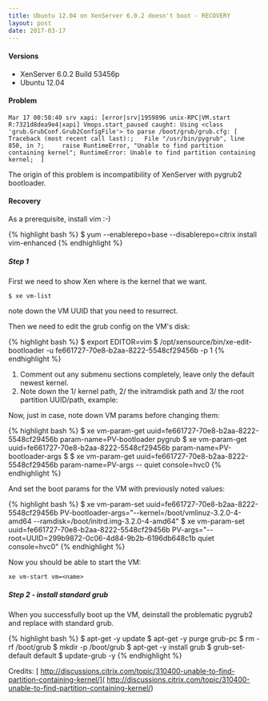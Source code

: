 ```yaml
---
title: Ubuntu 12.04 on XenServer 6.0.2 doesn't boot - RECOVERY
layout: post
date: 2017-03-17
---
```


#### Versions

* XenServer 6.0.2 Build 53456p
* Ubuntu 12.04

#### Problem

```
Mar 17 00:58:40 srv xapi: [error|srv|1959896 unix-RPC|VM.start R:7321d8dea9e4|xapi] Vmops.start_paused caught: Using <class 'grub.GrubConf.Grub2ConfigFile'> to parse /boot/grub/grub.cfg: [ Traceback (most recent call last):;   File "/usr/bin/pygrub", line 850, in ?;     raise RuntimeError, "Unable to find partition containing kernel"; RuntimeError: Unable to find partition containing kernel;  ]
```

The origin of this problem is incompatibility of XenServer with pygrub2 bootloader.

#### Recovery

As a prerequisite, install vim :-)

{% highlight bash %}
$ yum --enablerepo=base --disablerepo=citrix install vim-enhanced
{% endhighlight %}

##### Step 1

First we need to show Xen where is the kernel that we want.

```
$ xe vm-list
```

note down the VM UUID that you need to resurrect.

Then we need to edit the grub config on the VM's disk:

{% highlight bash %}
$ export EDITOR=vim
$ /opt/xensource/bin/xe-edit-bootloader -u fe661727-70e8-b2aa-8222-5548cf29456b -p 1
{% endhighlight %}

1. Comment out any submenu sections completely, leave only the default newest kernel.
2. Note down the 1/ kernel path, 2/ the initramdisk path and 3/ the root partition UUID/path, example:


Now, just in case, note down VM params before changing them:

{% highlight bash %}
$ xe vm-param-get  uuid=fe661727-70e8-b2aa-8222-5548cf29456b param-name=PV-bootloader
pygrub
$ xe vm-param-get  uuid=fe661727-70e8-b2aa-8222-5548cf29456b param-name=PV-bootloader-args
$
$ xe vm-param-get  uuid=fe661727-70e8-b2aa-8222-5548cf29456b param-name=PV-args
-- quiet console=hvc0
{% endhighlight %}

And set the boot params for the VM with previously noted values:

{% highlight bash %}
$ xe vm-param-set  uuid=fe661727-70e8-b2aa-8222-5548cf29456b PV-bootloader-args="--kernel=/boot/vmlinuz-3.2.0-4-amd64 --ramdisk=/boot/initrd.img-3.2.0-4-amd64"
$ xe vm-param-set  uuid=fe661727-70e8-b2aa-8222-5548cf29456b PV-args="-- root=UUID=299b9872-0c06-4d84-9b2b-6196db648c1b quiet console=hvc0"
{% endhighlight %}

Now you should be able to start the VM:
```
xe vm-start vm=<name>
```

##### Step 2 - install standard grub

When you successfully boot up the VM, deinstall the problematic pygrub2 and replace with standard grub.

{% highlight bash %}
$ apt-get -y update
$ apt-get -y purge grub-pc
$ rm -rf /boot/grub
$ mkdir -p /boot/grub
$ apt-get -y install grub
$ grub-set-default default
$ update-grub -y
{% endhighlight %}

Credits: [ http://discussions.citrix.com/topic/310400-unable-to-find-partition-containing-kernel/]( http://discussions.citrix.com/topic/310400-unable-to-find-partition-containing-kernel/) 
